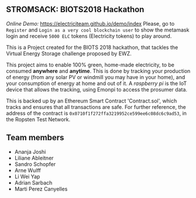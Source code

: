 ## STROMSACK: BIOTS2018 Hackathon

*Online Demo:* https://electriciteam.github.io/demo/index
Please, go to `Register` and `Login as a very cool blockchain user` to show the metamask login and receive `5000 ELC` tokens (Electricity tokens) to play around. 

This is a Project created for the BIOTS 2018 hackathon, that tackles
the Virtual Energy Storage challenge proposed by EWZ.

This project aims to enable 100% green, home-made electricity, to be consumed __anywhere__ and __anytime__.
This is done by tracking your production of energy (from any solar PV or windmill you may have in your home),
and your consumption of energy at home and out of it. A *raspberry pi* is the IoT device that allows the
tracking, using Emonpi to access the prosumer data.

This is backed up by an Ethereum Smart Contract 'Contract.sol', which tracks and ensures
that all transactions are safe.
For further reference, the address of the contract is `0x0710f1f272ffa3219952ce599ee6c08dc6c9ad53`, in
the Ropsten Test Network.

## Team members

- Ananja Joshi
- Liliane Ableitner
- Sandro Schopfer
- Arne Wulff
- Li Wei Yap
- Adrian Sarbach
- Marti Perez Canyelles
